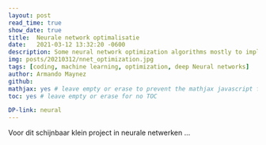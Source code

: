 ```yaml
---
layout: post
read_time: true
show_date: true
title:  Neurale network optimalisatie
date:   2021-03-12 13:32:20 -0600
description: Some neural network optimization algorithms mostly to implement momentum when doing back propagation.
img: posts/20210312/nnet_optimization.jpg
tags: [coding, machine learning, optimization, deep Neural networks]
author: Armando Maynez
github:
mathjax: yes # leave empty or erase to prevent the mathjax javascript from loading
toc: yes # leave empty or erase for no TOC

DP-link: neural
---
```

Voor dit schijnbaar klein project in neurale netwerken ...
